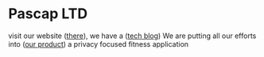 # Pascap LTD

visit our website ([there](https://pascap.eu)), we have a ([tech blog](https://pascap.eu/blog/))
We are putting all our efforts into ([our product](https://connectedbody.eu)) a privacy focused fitness application
